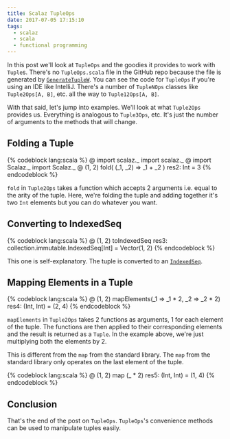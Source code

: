 ```yaml
---
title: Scalaz TupleOps
date: 2017-07-05 17:15:10
tags:
  - scalaz
  - scala
  - functional programming
---
```


In this post we'll look at `TupleOps` and the goodies it provides to work with `Tuple`s. There's no `TupleOps.scala` file in the GitHub repo because the file is generated by [`GenerateTupleW`](https://github.com/scalaz/scalaz/blob/c0e4b531847348e1fd533c7d3605fe69320dde91/project/GenerateTupleW.scala). You can see the code for `TupleOps` if you're using an IDE like IntelliJ. There's a number of `TupleNOps` classes like `Tuple2Ops[A, B]`, etc. all the way to `Tuple12Ops[A, B]`.   

With that said, let's jump into examples. We'll look at what `Tuple2Ops` provides us. Everything is analogous to `Tuple3Ops`, etc. It's just the number of arguments to the methods that will change. 

## Folding a Tuple  

{% codeblock lang:scala %}
@ import scalaz._
import scalaz._
@ import Scalaz._
import Scalaz._
@ (1, 2) fold( (_1, _2) => _1 + _2 )
res2: Int = 3
{% endcodeblock %}  

`fold` in `Tuple2Ops` takes a function which accepts 2 arguments i.e. equal to the arity of the tuple. Here, we're folding the tuple and adding together it's two `Int` elements but you can do whatever you want.  

## Converting to IndexedSeq  

{% codeblock lang:scala %}
@ (1, 2) toIndexedSeq
res3: collection.immutable.IndexedSeq[Int] = Vector(1, 2)
{% endcodeblock %}  

This one is self-explanatory. The tuple is converted to an [`IndexedSeq`](http://www.scala-lang.org/api/current/scala/collection/IndexedSeq.html).  

## Mapping Elements in a Tuple  

{% codeblock lang:scala %}
@ (1, 2) mapElements(_1 => _1 * 2, _2 => _2 * 2)
res4: (Int, Int) = (2, 4)
{% endcodeblock %}  

`mapElements` in `Tuple2Ops` takes 2 functions as arguments, 1 for each element of the tuple. The functions are then applied to their corresponding elements and the result is returned as a `Tuple`. In the example above, we're just multiplying both the elements by 2.   

This is different from the `map` from the standard library. The `map` from the standard library only operates on the last element of the tuple.  

{% codeblock lang:scala %}
@ (1, 2) map (_ * 2)
res5: (Int, Int) = (1, 4)
{% endcodeblock %}

## Conclusion  

That's the end of the post on `TupleOps`. `TupleOps`'s convenience methods can be used to manipulate tuples easily.